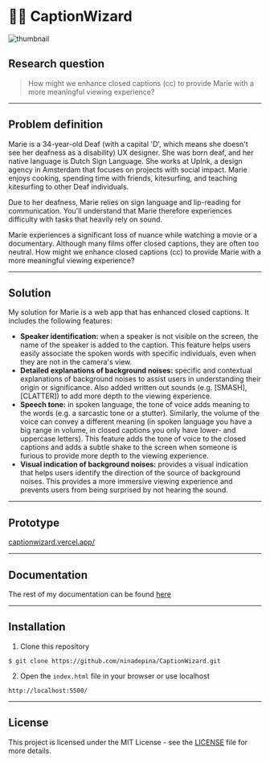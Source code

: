 # 👋🏼 CaptionWizard

![thumbnail](https://github.com/ninadepina/CaptionWizard/assets/89778503/826ce2b3-bce4-4e0f-b12f-e4319fe5418c)

## Research question

> How might we enhance closed captions (cc) to provide Marie with a more meaningful viewing experience?

---

## Problem definition

Marie is a 34-year-old Deaf (with a capital 'D', which means she doesn't see her deafness as a disability) UX designer. She was born deaf, and her native language is Dutch Sign Language. She works at UpInk, a design agency in Amsterdam that focuses on projects with social impact. Marie enjoys cooking, spending time with friends, kitesurfing, and teaching kitesurfing to other Deaf individuals.

Due to her deafness, Marie relies on sign language and lip-reading for communication. You'll understand that Marie therefore experiences difficulty with tasks that heavily rely on sound.

Marie experiences a significant loss of nuance while watching a movie or a documentary. Although many films offer closed captions, they are often too neutral. How might we enhance closed captions (cc) to provide Marie with a more meaningful viewing experience?

---

## Solution

My solution for Marie is a web app that has enhanced closed captions. It includes the following features:

-   **Speaker identification:** when a speaker is not visible on the screen, the name of the speaker is added to the caption. This feature helps users easily associate the spoken words with specific individuals, even when they are not in the camera's view.
-   **Detailed explanations of background noises:** specific and contextual explanations of background noises to assist users in understanding their origin or significance. Also added written out sounds (e.g. [SMASH], [CLATTER]) to add more depth to the viewing experience.
-   **Speech tone:** in spoken language, the tone of voice adds meaning to the words (e.g. a sarcastic tone or a stutter). Similarly, the volume of the voice can convey a different meaning (in spoken language you have a big range in volume, in closed captions you only have lower- and uppercase letters). This feature adds the tone of voice to the closed captions and adds a subtle shake to the screen when someone is furious to provide more depth to the viewing experience.
-   **Visual indication of background noises:** provides a visual indication that helps users identify the direction of the source of background noises. This provides a more immersive viewing experience and prevents users from being surprised by not hearing the sound.

---

## Prototype

[captionwizard.vercel.app/](https://captionwizard.vercel.app/)

---

## Documentation

The rest of my documentation can be found [here](https://github.com/ninadepina/CaptionWizard/blob/main/docs/productdoc.md)

---

## Installation

1. Clone this repository

```
$ git clone https://github.com/ninadepina/CaptionWizard.git
```

2. Open the `index.html` file in your browser or use localhost

```
http://localhost:5500/
```

---

## License

This project is licensed under the MIT License - see the [LICENSE](https://github.com/ninadepina/CaptionWizard/blob/main/LICENSE) file for more details.
